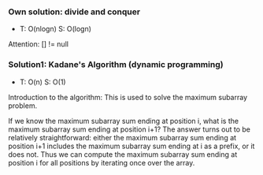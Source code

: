 ### Own solution: divide and conquer 
- T: O(nlogn) S: O(logn)

Attention: [] != null

### Solution1: Kadane's Algorithm (dynamic programming) 
- T: O(n) S: O(1)

Introduction to the algorithm:
This is used to solve the maximum subarray problem.
	
If we know the maximum subarray sum ending at position i, what is the maximum subarray sum ending at position i+1?
The answer turns out to be relatively straightforward: either the maximum subarray sum ending at position i+1 includes the maximum subarray sum ending at i as a prefix, or it does not. Thus we can compute the maximum subarray sum ending at position i for all positions by iterating once over the array. 
	
